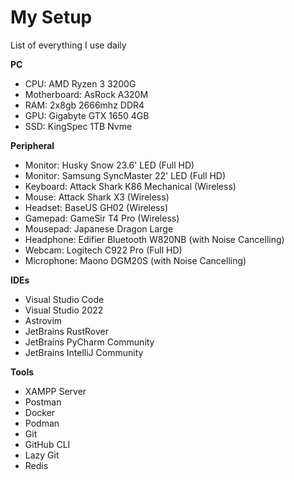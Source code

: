 # My Setup

List of everything I use daily

<b>PC</b>

  - CPU: AMD Ryzen 3 3200G
  - Motherboard: AsRock A320M
  - RAM: 2x8gb 2666mhz DDR4
  - GPU: Gigabyte GTX 1650 4GB
  - SSD: KingSpec 1TB Nvme

<b>Peripheral</b>

  - Monitor: Husky Snow 23.6' LED (Full HD)
  - Monitor: Samsung SyncMaster 22' LED (Full HD)
  - Keyboard: Attack Shark K86 Mechanical (Wireless)
  - Mouse: Attack Shark X3 (Wireless)
  - Headset: BaseUS GH02 (Wireless)
  - Gamepad: GameSir T4 Pro (Wireless)
  - Mousepad: Japanese Dragon Large
  - Headphone: Edifier Bluetooth W820NB (with Noise Cancelling)
  - Webcam: Logitech C922 Pro (Full HD)
  - Microphone: Maono DGM20S (with Noise Cancelling)

<b>IDEs</b>

  - Visual Studio Code
  - Visual Studio 2022
  - Astrovim
  - JetBrains RustRover
  - JetBrains PyCharm Community
  - JetBrains IntelliJ Community

<b>Tools</b>

  - XAMPP Server
  - Postman
  - Docker
  - Podman
  - Git
  - GitHub CLI
  - Lazy Git
  - Redis
